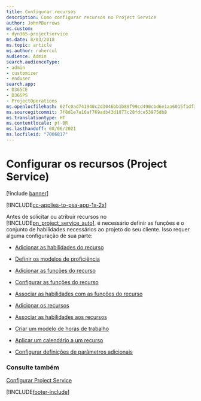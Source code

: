 ```yaml
---
title: Configurar recursos
description: Como configurar recursos no Project Service
author: JohnPBurrows
ms.custom:
- dyn365-projectservice
ms.date: 8/03/2018
ms.topic: article
ms.author: ruhercul
audience: Admin
search.audienceType:
- admin
- customizer
- enduser
search.app:
- D365CE
- D365PS
- ProjectOperations
ms.openlocfilehash: 62fc0ad741940c2d3046bb1b89f99cd490cbd6e1aa6015f1df3b92afb2f107ff
ms.sourcegitcommit: 7f8d1e7a16af769adb43d1877c28fdce53975db8
ms.translationtype: HT
ms.contentlocale: pt-BR
ms.lasthandoff: 08/06/2021
ms.locfileid: "7006817"
---
```

# <a name="set-up-resources-project-service"></a>Configurar os recursos (Project Service)

[!include [banner](../includes/psa-now-project-operations.md)]

[!INCLUDE[cc-applies-to-psa-app-1x-2x](../includes/cc-applies-to-psa-app-1x-2x.md)]

Antes de solicitar ou atribuir recursos no [!INCLUDE[pn_project_service_auto](../includes/pn-project-service-auto.md)], é necessário definir as funções e o conjunto de habilidades necessários ao projeto do seu cliente. Isso requer alguma configuração de sua parte:  
  
-   [Adicionar as habilidades do recurso](../psa/add-resource-skills.md)  
  
-   [Definir os modelos de proficiência](../psa/set-up-proficiency-models.md)  
  
-   [Adicionar as funções do recurso](../psa/add-resource-roles.md)  
  
-   [Configurar as funções do recurso](../psa/configure-resource-roles.md)  
  
-   [Associar as habilidades com as funções do recurso](../psa/associate-skills-with-resource-roles.md)  
  
-   [Adicionar os recursos](../psa/add-resources.md)  
  
-   [Associar as habilidades aos recursos](../psa/associate-skills-with-resources.md)  
  
-   [Criar um modelo de horas de trabalho](../psa/create-work-hours-template.md)  
  
-   [Aplicar um calendário a um recurso](../psa/apply-calendar-resource.md)  
  
-   [Configurar definições de parâmetros adicionais](../psa/configure-additional-parameters-settings.md)  
  
### <a name="see-also"></a>Consulte também  
 [Configurar Project Service](../psa/configure.md)


[!INCLUDE[footer-include](../includes/footer-banner.md)]